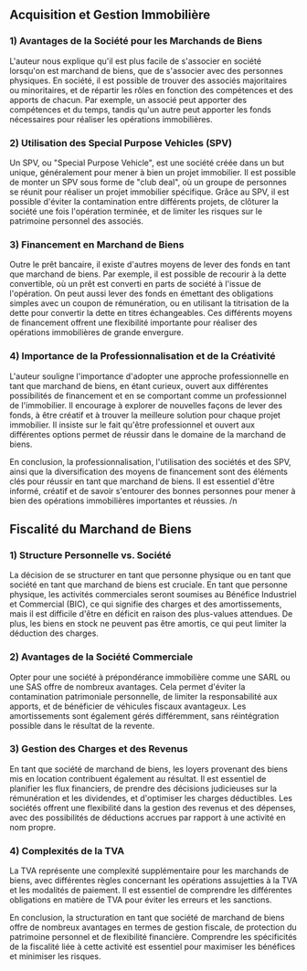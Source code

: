 ## Acquisition et Gestion Immobilière

### 1) Avantages de la Société pour les Marchands de Biens

L'auteur nous explique qu'il est plus facile de s'associer en société lorsqu'on est marchand de biens, que de s'associer avec des personnes physiques. En société, il est possible de trouver des associés majoritaires ou minoritaires, et de répartir les rôles en fonction des compétences et des apports de chacun. Par exemple, un associé peut apporter des compétences et du temps, tandis qu'un autre peut apporter les fonds nécessaires pour réaliser les opérations immobilières.

### 2) Utilisation des Special Purpose Vehicles (SPV) 

Un SPV, ou "Special Purpose Vehicle", est une société créée dans un but unique, généralement pour mener à bien un projet immobilier. Il est possible de monter un SPV sous forme de "club deal", où un groupe de personnes se réunit pour réaliser un projet immobilier spécifique. Grâce au SPV, il est possible d'éviter la contamination entre différents projets, de clôturer la société une fois l'opération terminée, et de limiter les risques sur le patrimoine personnel des associés.

### 3) Financement en Marchand de Biens

Outre le prêt bancaire, il existe d'autres moyens de lever des fonds en tant que marchand de biens. Par exemple, il est possible de recourir à la dette convertible, où un prêt est converti en parts de société à l'issue de l'opération. On peut aussi lever des fonds en émettant des obligations simples avec un coupon de rémunération, ou en utilisant la titrisation de la dette pour convertir la dette en titres échangeables. Ces différents moyens de financement offrent une flexibilité importante pour réaliser des opérations immobilières de grande envergure.

### 4) Importance de la Professionnalisation et de la Créativité

L'auteur souligne l'importance d'adopter une approche professionnelle en tant que marchand de biens, en étant curieux, ouvert aux différentes possibilités de financement et en se comportant comme un professionnel de l'immobilier. Il encourage à explorer de nouvelles façons de lever des fonds, à être créatif et à trouver la meilleure solution pour chaque projet immobilier. Il insiste sur le fait qu'être professionnel et ouvert aux différentes options permet de réussir dans le domaine de la marchand de biens.

En conclusion, la professionnalisation, l'utilisation des sociétés et des SPV, ainsi que la diversification des moyens de financement sont des éléments clés pour réussir en tant que marchand de biens. Il est essentiel d'être informé, créatif et de savoir s'entourer des bonnes personnes pour mener à bien des opérations immobilières importantes et réussies. /n

## Fiscalité du Marchand de Biens

### 1) Structure Personnelle vs. Société

La décision de se structurer en tant que personne physique ou en tant que société en tant que marchand de biens est cruciale. En tant que personne physique, les activités commerciales seront soumises au Bénéfice Industriel et Commercial (BIC), ce qui signifie des charges et des amortissements, mais il est difficile d'être en déficit en raison des plus-values attendues. De plus, les biens en stock ne peuvent pas être amortis, ce qui peut limiter la déduction des charges.

### 2) Avantages de la Société Commerciale

Opter pour une société à prépondérance immobilière comme une SARL ou une SAS offre de nombreux avantages. Cela permet d'éviter la contamination patrimoniale personnelle, de limiter la responsabilité aux apports, et de bénéficier de véhicules fiscaux avantageux. Les amortissements sont également gérés différemment, sans réintégration possible dans le résultat de la revente.

### 3) Gestion des Charges et des Revenus

En tant que société de marchand de biens, les loyers provenant des biens mis en location contribuent également au résultat. Il est essentiel de planifier les flux financiers, de prendre des décisions judicieuses sur la rémunération et les dividendes, et d'optimiser les charges déductibles. Les sociétés offrent une flexibilité dans la gestion des revenus et des dépenses, avec des possibilités de déductions accrues par rapport à une activité en nom propre.

### 4) Complexités de la TVA

La TVA représente une complexité supplémentaire pour les marchands de biens, avec différentes règles concernant les opérations assujetties à la TVA et les modalités de paiement. Il est essentiel de comprendre les différentes obligations en matière de TVA pour éviter les erreurs et les sanctions.

En conclusion, la structuration en tant que société de marchand de biens offre de nombreux avantages en termes de gestion fiscale, de protection du patrimoine personnel et de flexibilité financière. Comprendre les spécificités de la fiscalité liée à cette activité est essentiel pour maximiser les bénéfices et minimiser les risques.